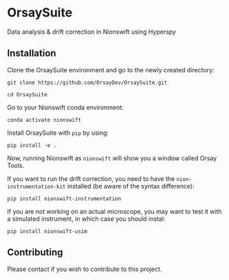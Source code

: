 # OrsaySuite
Data analysis & drift correction in Nionswift using Hyperspy

## Installation

Clone the OrsaySuite environment and go to the newly created directory:

``git clone https://github.com/OrsayDev/OrsaySuite.git``

``cd OrsaySuite``

Go to your Nionswift conda environment:

``conda activate nionswift``

Install OrsaySuite with ``pip`` by using:

``pip install -e .``

Now, running Nionswift as ``nionswift`` will show you a window called Orsay Tools.

If you want to run the drift correction, you need to have the `nion-instrumentation-kit` installed (be aware of the syntax difference):

``pip install nionswift-instrumentation``

If you are not working on an actual microscope, you may want to test it with a simulated instrument, in which case you should instal:

``pip install nionswift-usim``

## Contributing

Please contact if you wish to contribute to this project.
